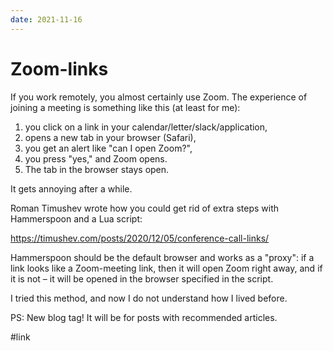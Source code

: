 ```yaml
---
date: 2021-11-16
---
```


# Zoom-links

If you work remotely, you almost certainly use Zoom.
The experience of joining a meeting is something like this (at least for me):

1. you click on a link in your calendar/letter/slack/application,
2. opens a new tab in your browser (Safari),
3. you get an alert like "can I open Zoom?",
4. you press "yes," and Zoom opens.
5. The tab in the browser stays open.

It gets annoying after a while.

Roman Timushev wrote how you could get rid of extra steps with Hammerspoon and a Lua script:

https://timushev.com/posts/2020/12/05/conference-call-links/

Hammerspoon should be the default browser and works as a "proxy":
if a link looks like a Zoom-meeting link, then it will open Zoom right away,
and if it is not – it will be opened in the browser specified in the script.

I tried this method, and now I do not understand how I lived before.

PS: New blog tag! It will be for posts with recommended articles.

#link
